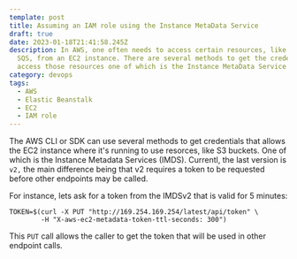 ```yaml
---
template: post
title: Assuming an IAM role using the Instance MetaData Service
draft: true
date: 2023-01-18T21:41:58.245Z
description: I﻿n AWS, one often needs to access certain resources, like S3 or
  SQS, from an EC2 instance. There are several methods to get the credentials to
  access those resources one of which is the Instance MetaData Service.
category: devops
tags:
  - AWS
  - Elastic Beanstalk
  - EC2
  - IAM role
---
```

 The AWS CLI or SDK can use several methods to get credentials that allows the EC2 instance where it's running to use resorces, like S3 buckets. One of which is the Instance Metadata Services (IMDS). Currentl, the last version is `v2,` the main difference being that v2 requires a token to be requested before other endpoints may be called.

F﻿or instance, lets ask for a token from the IMDSv2 that is valid for 5 minutes:

```shell
TOKEN=$(curl -X PUT "http://169.254.169.254/latest/api/token" \
        -H "X-aws-ec2-metadata-token-ttl-seconds: 300")
```

T﻿his `PUT` call allows the caller to get the token that will be used in other endpoint calls.